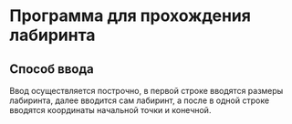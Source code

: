 # Программа для прохождения лабиринта
## Способ ввода
  Ввод осуществляется построчно, в первой строке вводятся размеры лабиринта, далее вводится сам лабиринт, а после в одной строке вводятся координаты начальной точки и конечной.
